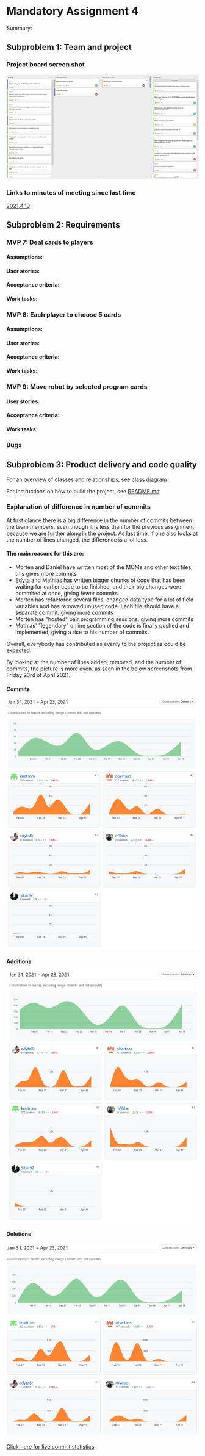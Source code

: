 # Mandatory Assignment 4

Summary: 
## Subproblem 1: Team and project


### Project board screen shot
![alt text](img/projectboard.png "Project board")


### Links to minutes of meeting since last time
[2021.4.19](moms/mom_2021_04_19.md)


## Subproblem 2: Requirements


### MVP 7: Deal cards to players
#### Assumptions:

#### User stories:

#### Acceptance criteria:

#### Work tasks:


### MVP 8: Each player to choose 5 cards
#### Assumptions:

#### User stories:


#### Acceptance criteria:


#### Work tasks:

### MVP 9: Move robot by selected program cards

#### User stories:

#### Acceptance criteria:

#### Work tasks:


### Bugs


## Subproblem 3: Product delivery and code quality

For an overview of classes and relationships, see [class diagram](roborally_class_diagram_oblig3.pdf)

For instructions on how to build the project, see [README.md](../../README.md).



### Explanation of difference in number of commits
At first glance there is a big difference in the number of commits between the team members, even though it is less 
than for the previous assignment because we are further along in the project.
As last time, if one also looks at the number of lines changed, the difference is a lot less.

#### The main reasons for this are:
- Morten and Daniel have written most of the MOMs and other text files, this gives more commits
- Edyta and Mathias has written bigger chunks of code that has been waiting for earlier code to be finished,
  and their big changes were commited at once, giving fewer commits.
- Morten has refactored several files, changed data type for a lot of field variables and has removed
  unused code. Each file should have a separate commit, giving more commits
- Morten has "hosted" pair programming sessions, giving more commits
- Mathias' "legendary" online section of the code is finally pushed and implemented, giving a rise to his number of 
  commits.

Overall, everybody has contributed as evenly to the project as could be expected.

By looking at the number of lines added, removed, and the number of commits, the picture is more even.
as seen
in the below screenshots from Friday 23rd of April 2021.
#### Commits
![commits](img/commits.png "Commits")
#### Additions
![additions](img/additions.png "Additions")
#### Deletions
![deletions](img/deletions.png "Deletions")


[Click here for live commit statistics](https://github.com/inf112-v21/Fantastic-Four/graphs/contributors)